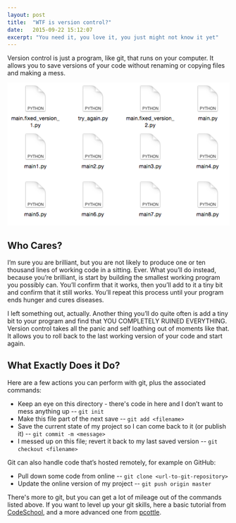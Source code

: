 ```yaml
---
layout: post
title:  "WTF is version control?"
date:   2015-09-22 15:12:07
excerpt: "You need it, you love it, you just might not know it yet"
---
```


Version control is just a program, like git, that runs on your computer. It allows you to save versions of your code without renaming or copying files and making a mess.

<div class="text-center">
<img src="/assets/files_that_need_version_control.png" title="Don't do this" alt="Image of a disorganized folder full of similarly-named files">
</div>

## Who Cares?

I’m sure you are brilliant, but you are not likely to produce one or ten thousand lines of working code in a sitting. Ever. What you’ll do instead, because you’re brilliant, is start by building the smallest working program you possibly can. You’ll confirm that it works, then you’ll add to it a tiny bit and confirm that it still works. You’ll repeat this process until your program ends hunger and cures diseases.

I left something out, actually. Another thing you’ll do quite often is add a tiny bit to your program and find that YOU COMPLETELY RUINED EVERYTHING. Version control takes all the panic and self loathing out of moments like that. It allows you to roll back to the last working version of your code and start again.

## What Exactly Does it Do?

Here are a few actions you can perform with git, plus the associated commands:

- Keep an eye on this directory - there's code in here and I don’t want to mess anything up -- `git init`
- Make this file part of the next save -- `git add <filename>`
- Save the current state of my project so I can come back to it (or publish it) -- `git commit -m <message>`
- I messed up on this file; revert it back to my last saved version -- `git checkout <filename>`

Git can also handle code that’s hosted remotely, for example on GitHub:

- Pull down some code from online -- `git clone <url-to-git-repository>`
- Update the online version of my project -- `git push origin master`

There's more to git, but you can get a lot of mileage out of the commands listed above. If you want to level up your git skills, here a basic tutorial from [CodeSchool](https://try.github.io/levels/1/challenges/1), and a more advanced one from [pcottle](http://pcottle.github.io/learnGitBranching/).
